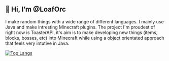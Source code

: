 ## 👋 Hi, I’m @LoafOrc
I make random things with a wide range of different languages. I mainly use Java and make intresting Minecraft plugins. The project I'm proudest of right now is ToasterAPI, it's aim is to make developing new things (items, blocks, bosses, etc) into Minecraft while using a object orientated approach that feels very intutive in Java.

[![Top Langs](https://github-readme-stats.vercel.app/api/top-langs/?username=LoafOrc&count_private=true)](https://github.com/anuraghazra/github-readme-stats)
<!---
helo there
--->
